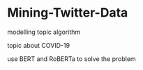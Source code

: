 # Mining-Twitter-Data

modelling topic algorithm 

topic about COVID-19


use BERT and RoBERTa to solve the problem
